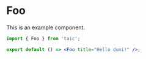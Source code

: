 # Foo

This is an example component.

```jsx
import { Foo } from 'taic';

export default () => <Foo title="Hello dumi!" />;
```
